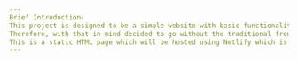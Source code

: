 ```yaml
---
Brief Introduction-
This project is designed to be a simple website with basic functionality like display information, and most complex function is to recieve emails.
Therefore, with that in mind decided to go without the traditional front-end and back-end and made it a static page in order to save costs and simplfy hosting.
This is a static HTML page which will be hosted using Netlify which is great for hosting static websites.
---
```


